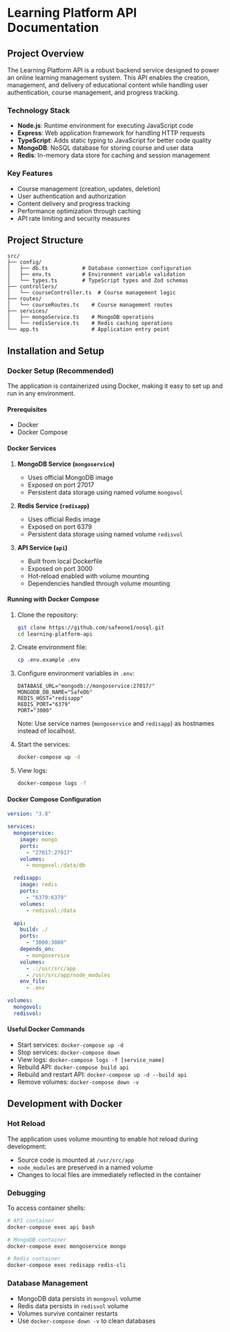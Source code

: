 # Learning Platform API Documentation

## Project Overview

The Learning Platform API is a robust backend service designed to power an online learning management system. This API enables the creation, management, and delivery of educational content while handling user authentication, course management, and progress tracking.

### Technology Stack

- **Node.js**: Runtime environment for executing JavaScript code
- **Express**: Web application framework for handling HTTP requests
- **TypeScript**: Adds static typing to JavaScript for better code quality
- **MongoDB**: NoSQL database for storing course and user data
- **Redis**: In-memory data store for caching and session management

### Key Features

- Course management (creation, updates, deletion)
- User authentication and authorization
- Content delivery and progress tracking
- Performance optimization through caching
- API rate limiting and security measures

## Project Structure

```
src/
├── config/
│   ├── db.ts           # Database connection configuration
│   ├── env.ts          # Environment variable validation
│   └── types.ts        # TypeScript types and Zod schemas
├── controllers/
│   └── courseController.ts  # Course management logic
├── routes/
│   └── courseRoutes.ts    # Course management routes
├── services/
│   ├── mongoService.ts    # MongoDB operations
│   └── redisService.ts    # Redis caching operations
└── app.ts                 # Application entry point
```

## Installation and Setup

### Docker Setup (Recommended)

The application is containerized using Docker, making it easy to set up and run in any environment.

#### Prerequisites

- Docker
- Docker Compose

#### Docker Services

1. **MongoDB Service (`mongoservice`)**

   - Uses official MongoDB image
   - Exposed on port 27017
   - Persistent data storage using named volume `mongovol`

2. **Redis Service (`redisapp`)**

   - Uses official Redis image
   - Exposed on port 6379
   - Persistent data storage using named volume `redisvol`

3. **API Service (`api`)**
   - Built from local Dockerfile
   - Exposed on port 3000
   - Hot-reload enabled with volume mounting
   - Dependencies handled through volume mounting

#### Running with Docker Compose

1. Clone the repository:

   ```bash
   git clone https://github.com/safeone1/nosql.git
   cd learning-platform-api
   ```

2. Create environment file:

   ```bash
   cp .env.example .env
   ```

3. Configure environment variables in `.env`:

   ```
   DATABASE_URL="mongodb://mongoservice:27017/"
   MONGODB_DB_NAME="SafeDb"
   REDIS_HOST="redisapp"
   REDIS_PORT="6379"
   PORT="3000"
   ```

   Note: Use service names (`mongoservice` and `redisapp`) as hostnames instead of localhost.

4. Start the services:

   ```bash
   docker-compose up -d
   ```

5. View logs:
   ```bash
   docker-compose logs -f
   ```

#### Docker Compose Configuration

```yaml
version: "3.8"

services:
  mongoservice:
    image: mongo
    ports:
      - "27017:27017"
    volumes:
      - mongovol:/data/db

  redisapp:
    image: redis
    ports:
      - "6379:6379"
    volumes:
      - redisvol:/data

  api:
    build: ./
    ports:
      - "3000:3000"
    depends_on:
      - mongoservice
    volumes:
      - .:/usr/src/app
      - /usr/src/app/node_modules
    env_file:
      - .env

volumes:
  mongovol:
  redisvol:
```

#### Useful Docker Commands

- Start services: `docker-compose up -d`
- Stop services: `docker-compose down`
- View logs: `docker-compose logs -f [service_name]`
- Rebuild API: `docker-compose build api`
- Rebuild and restart API: `docker-compose up -d --build api`
- Remove volumes: `docker-compose down -v`

## Development with Docker

### Hot Reload

The application uses volume mounting to enable hot reload during development:

- Source code is mounted at `/usr/src/app`
- `node_modules` are preserved in a named volume
- Changes to local files are immediately reflected in the container

### Debugging

To access container shells:

```bash
# API container
docker-compose exec api bash

# MongoDB container
docker-compose exec mongoservice mongo

# Redis container
docker-compose exec redisapp redis-cli
```

### Database Management

- MongoDB data persists in `mongovol` volume
- Redis data persists in `redisvol` volume
- Volumes survive container restarts
- Use `docker-compose down -v` to clean databases
